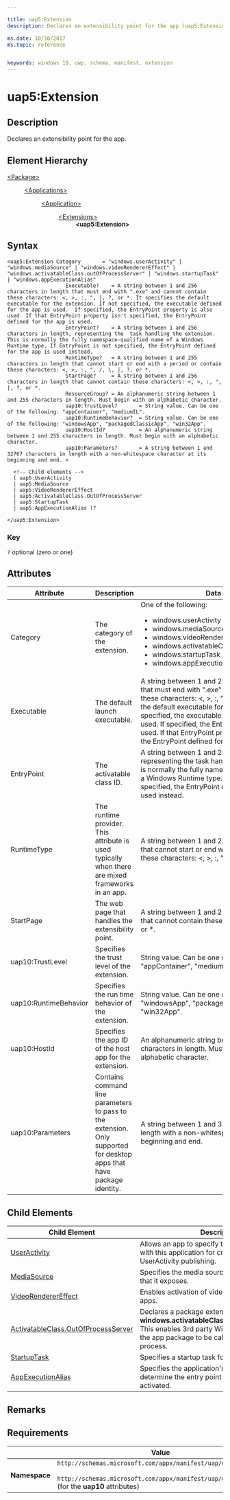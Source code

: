 ```yaml
---

title: uap5:Extension
description: Declares an extensibility point for the app (uap5:Extension).

ms.date: 10/10/2017
ms.topic: reference


keywords: windows 10, uwp, schema, manifest, extension 
---
```


# uap5:Extension

## Description
Declares an extensibility point for the app.

## Element Hierarchy
<dl>
<dt><a href="element-package.md">&lt;Package&gt;</a></dt>
<dd>
<dl>
<dt><a href="element-applications.md">&lt;Applications&gt;</a></dt>
<dd>
<dl>
<dt><a href="element-application.md">&lt;Application&gt;</a></dt>
<dd>
<dl>
<dt><a href="element-1-extensions.md">&lt;Extensions&gt;</a></dt>
<dd><b>&lt;uap5:Extension&gt;</b></dd>
</dl>
</dd>
</dl>
</dd>
</dl>
</dd>
</dl>


## Syntax
```syntax
<uap5:Extension Category       = "windows.userActivity" | "windows.mediaSource" | "windows.videoRendererEffect" | "windows.activatableClass.outOfProcessServer" | "windows.startupTask" | "windows.appExecutionAlias"
                   Executable?    = A string between 1 and 256 characters in length that must end with ".exe" and cannot contain these characters: <, >, :, ", |, ?, or *. It specifies the default executable for the extension. If not specified, the executable defined for the app is used.  If specified, the EntryPoint property is also used. If that EntryPoint property isn't specified, the EntryPoint defined for the app is used.
                   EntryPoint?    = A string between 1 and 256 characters in length, representing the  task handling the extension. This is normally the fully namespace-qualified name of a Windows Runtime type. If EntryPoint is not specified, the EntryPoint defined for the app is used instead.
                   RuntimeType?   = A string between 1 and 255 characters in length that cannot start or end with a period or contain these characters: <, >, :, ", /, \, |, ?, or *.
                   StartPage?     = A string between 1 and 256 characters in length that cannot contain these characters: <, >, :, ", |, ?, or *. 
                   ResourceGroup? = An alphanumeric string between 1 and 255 characters in length. Must begin with an alphabetic character. 
                   uap10:TrustLevel?       = String value. Can be one of the following: "appContainer", "mediumIL".
                   uap10:RuntimeBehavior?  = String value. Can be one of the following: "windowsApp", "packagedClassicApp", "win32App".
                   uap10:HostId?           = An alphanumeric string between 1 and 255 characters in length. Must begin with an alphabetic character.
                   uap10:Parameters?       = A string between 1 and 32767 characters in length with a non-whitespace character at its beginning and end. >

  <!-- Child elements -->
  ( uap5:UserActivity
  | uap5:MediaSource
  | uap5:VideoRendererEffect 
  | uap5:ActivatableClass.OutOfProcessServer
  | uap5:StartupTask
  | uap5:AppExecutionAlias )?

</uap5:Extension>
```

### Key
`?` optional (zero or one)

## Attributes
| Attribute | Description | Data type | Required |
|-----------|-------------|-----------|----------|
| Category | The category of the extension. | One of the following:<ul><li>windows.userActivity</li><li>windows.mediaSource</li><li>windows.videoRendererEffect</li><li>windows.activatableClass.outOfProcessServer</li><li>windows.startupTask</li><li>windows.appExecutionAlias</li></ul> | Yes |
| Executable | The default launch executable. | A string between 1 and 256 characters in length that must end with ".exe" and cannot contain these characters: <, >, :, ", &#124;, ?, or *. It specifies the default executable for the extension. If not specified, the executable defined for the app is used.  If specified, the EntryPoint property is also used. If that EntryPoint property isn't specified, the EntryPoint defined for the app is used. | No |
| EntryPoint | The activatable class ID. | A string between 1 and 256 characters in length, representing the task handling the extension. This is normally the fully namespace-qualified name of a Windows Runtime type. If EntryPoint is not specified, the EntryPoint defined for the app is used instead. | No |
| RuntimeType | The runtime provider. This attribute is used typically when there are mixed frameworks in an app. | A string between 1 and 255 characters in length that cannot start or end with a period or contain these characters: <, >, :, ", /, \, &#124;, ?, or *. | No |
| StartPage | The web page that handles the extensibility point. | A string between 1 and 256 characters in length that cannot contain these characters: <, >, :, ", &#124;, ?, or *. | No |
| uap10:TrustLevel | Specifies the trust level of the extension. | String value. Can be one of the following: "appContainer", "mediumIL".  | No |
| uap10:RuntimeBehavior | Specifies the run time behavior of the extension. | String value. Can be one of the following: "windowsApp", "packagedClassicApp", "win32App".  | No |
| uap10:HostId | Specifies the app ID of the host app for the extension. | An alphanumeric string between 1 and 255 characters in length. Must begin with an alphabetic character.  | No |
| uap10:Parameters | Contains command line parameters to pass to the extension. Only supported for desktop apps that have package identity. | A string between 1 and 32767 characters in length with a non-whitespace character at its beginning and end.  | No |


## Child Elements

| Child Element | Description |
|---------------|-------------|
| [UserActivity](element-uap5-UserActivity.md) | Allows an app to specify the web site associated with this application for cross platform UserActivity publishing. |
| [MediaSource](element-uap5-MediaSource.md) | Specifies the media source and the app service that it exposes. | 
| [VideoRendererEffect](element-uap5-VideoRendererEffect.md) | Enables activation of video renderer effects in apps. |
| [ActivatableClass.OutOfProcessServer](element-uap5-OutOfProcessServer.md) | Declares a package extension point of type **windows.activatableClass.outOfProcessServer**. This enables 3rd party WinRT classes defined in the app package to be called from a Win32 process. |
| [StartupTask](element-uap5-StartupTask.md) | Specifies a startup task for your application. |
| [AppExecutionAlias](element-uap5-AppExecutionAlias.md) | Specifies the application's execution alias to determine the entry point for an app to be activated. |

## Remarks

## Requirements

|   | Value |
|--|--|
| **Namespace** | `http://schemas.microsoft.com/appx/manifest/uap/windows10/5`<br/><br/>`http://schemas.microsoft.com/appx/manifest/uap/windows10/10` (for the **uap10** attributes) |

